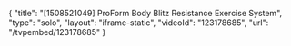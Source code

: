 {
    "title": "[1508521049] ProForm Body Blitz Resistance Exercise System",
    "type": "solo",
    "layout": "iframe-static",
    "videoId": "123178685",
    "url": "\/tvpembed\/123178685"
}